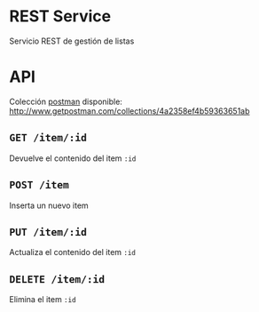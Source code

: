 # REST Service

Servicio REST de gestión de listas

# API

Colección [postman][1] disponible: http://www.getpostman.com/collections/4a2358ef4b59363651ab

## `GET /item/:id`

Devuelve el contenido del item `:id`

## `POST /item`

Inserta un nuevo item

## `PUT /item/:id`

Actualiza el contenido del item `:id`

## `DELETE /item/:id`

Elimina el item `:id`

[1]: http://www.getpostman.com/
